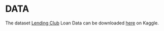 # DATA

The dataset [Lending Club](https://www.lendingclub.com/) Loan Data can be downloaded [here](https://www.kaggle.com/datasets/wordsforthewise/lending-club?resource=download) on Kaggle.
